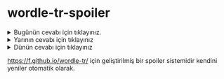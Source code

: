 # wordle-tr-spoiler

<details>
  <summary>Bugünün cevabı için tıklayınız.</summary>
  <br>
    <b> gerek </b>
</details>

<details>
  <summary>Yarının cevabı için tıklayınız</summary>
  <br>
   <b> dolay </b>
</details>

<details>
  <summary>Dünün cevabı için tıklayınız </summary>
  <br>
  <b> hatun </b>
</details>

https://f.github.io/wordle-tr/ için geliştirilmiş bir spoiler sistemidir kendini yeniler otomatik olarak.

